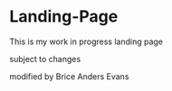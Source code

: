 # Landing-Page

This is my work in progress landing page

subject to changes

modified by Brice Anders Evans
